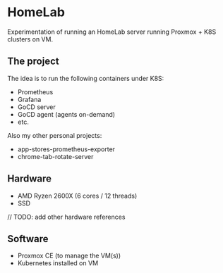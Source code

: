 # HomeLab

Experimentation of running an HomeLab server running Proxmox + K8S clusters on VM.

## The project

The idea is to run the following containers under K8S:

* Prometheus
* Grafana
* GoCD server
* GoCD agent (agents on-demand)
* etc.

Also my other personal projects:

* app-stores-prometheus-exporter
* chrome-tab-rotate-server

## Hardware

* AMD Ryzen 2600X (6 cores / 12 threads)
* SSD

// TODO: add other hardware references

## Software

* Proxmox CE (to manage the VM(s))
* Kubernetes installed on VM
